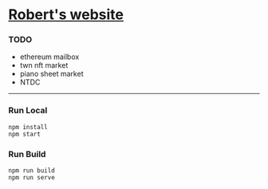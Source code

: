 # [Robert's website](https://robert.xyz)

### TODO
* ethereum mailbox
* twn nft market
* piano sheet market
* NTDC

---
### Run Local
```
npm install
npm start
```

### Run Build
```
npm run build
npm run serve
```
